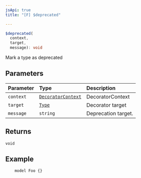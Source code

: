 ```yaml
---
jsApi: true
title: "[F] $deprecated"

---
```

```ts
$deprecated(
  context,
  target,
  message): void
```

Mark a type as deprecated

## Parameters

| Parameter | Type | Description |
| :------ | :------ | :------ |
| `context` | [`DecoratorContext`](Interface.DecoratorContext.md) | DecoratorContext |
| `target` | [`Type`](Type.Type.md) | Decorator target |
| `message` | `string` | Deprecation target. |

## Returns

`void`

## Example

``` @deprecated("Foo is deprecated, use Bar instead.")
    model Foo {}
```
